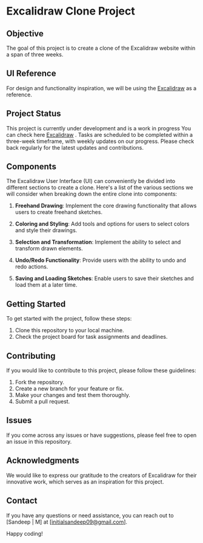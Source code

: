 # Excalidraw Clone Project 

## Objective
The goal of this project is to create a clone of the Excalidraw website within a span of three weeks.

## UI Reference
For design and functionality inspiration, we will be using the [Excalidraw](https://excalidraw.com/) as a reference.

## Project Status
This project is currently under development and is a work in progress You can check here [Excalidraw](https://sandeep-mz.github.io/Excalidraw-clone/) . Tasks are scheduled to be completed within a three-week timeframe, with weekly updates on our progress. Please check back regularly for the latest updates and contributions.

## Components
The Excalidraw User Interface (UI) can conveniently be divided into different sections to create a clone. Here's a list of the various sections we will consider when breaking down the entire clone into components:

1. **Freehand Drawing**: Implement the core drawing functionality that allows users to create freehand sketches.

2. **Coloring and Styling**: Add tools and options for users to select colors and style their drawings.

3. **Selection and Transformation**: Implement the ability to select and transform drawn elements.

4. **Undo/Redo Functionality**: Provide users with the ability to undo and redo actions.

5. **Saving and Loading Sketches**: Enable users to save their sketches and load them at a later time.

## Getting Started
To get started with the project, follow these steps:

1. Clone this repository to your local machine.
2. Check the project board for task assignments and deadlines.

## Contributing
If you would like to contribute to this project, please follow these guidelines:

1. Fork the repository.
2. Create a new branch for your feature or fix.
3. Make your changes and test them thoroughly.
4. Submit a pull request.

## Issues
If you come across any issues or have suggestions, please feel free to open an issue in this repository.

## Acknowledgments
We would like to express our gratitude to the creators of Excalidraw for their innovative work, which serves as an inspiration for this project.

## Contact
If you have any questions or need assistance, you can reach out to [Sandeep | M] at [initialsandeep09@gmail.com].

Happy coding!
